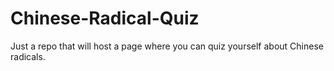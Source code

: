 # Chinese-Radical-Quiz
Just a repo that will host a page where you can quiz yourself about Chinese radicals.
